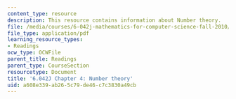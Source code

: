 ```yaml
---
content_type: resource
description: This resource contains information about Number theory.
file: /media/courses/6-042j-mathematics-for-computer-science-fall-2010/a608e339ab265c79de46c7c3830a49cb_MIT6_042JF10_chap04.pdf
file_type: application/pdf
learning_resource_types:
- Readings
ocw_type: OCWFile
parent_title: Readings
parent_type: CourseSection
resourcetype: Document
title: '6.042J Chapter 4: Number theory'
uid: a608e339-ab26-5c79-de46-c7c3830a49cb
---
```

